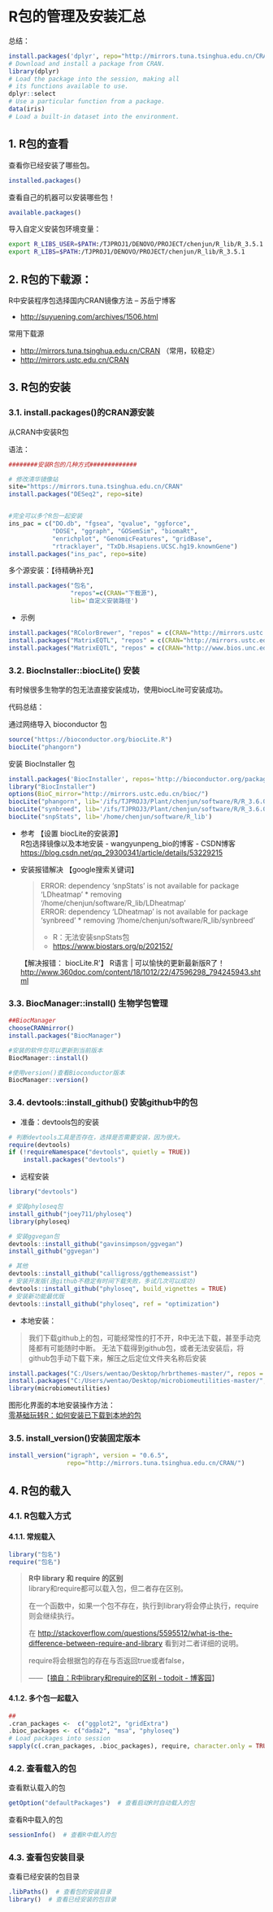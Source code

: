 # R包的管理及安装汇总

总结：
```R
install.packages('dplyr', repo="http://mirrors.tuna.tsinghua.edu.cn/CRAN")
# Download and install a package from CRAN.
library(dplyr)
# Load the package into the session, making all
# its functions available to use.
dplyr::select
# Use a particular function from a package.
data(iris)
# Load a built-in dataset into the environment.
```

## 1. R包的查看
查看你已经安装了哪些包。
```R
installed.packages()
```
查看自己的机器可以安装哪些包！
```R
available.packages()
```

导入自定义安装包环境变量：
```bash
export R_LIBS_USER=$PATH:/TJPROJ1/DENOVO/PROJECT/chenjun/R_lib/R_3.5.1
export R_LIBS=$PATH:/TJPROJ1/DENOVO/PROJECT/chenjun/R_lib/R_3.5.1
```

## 2. R包的下载源：
R中安装程序包选择国内CRAN镜像方法 – 苏岳宁博客
- http://suyuening.com/archives/1506.html

常用下载源
- http://mirrors.tuna.tsinghua.edu.cn/CRAN （常用，较稳定）
- http://mirrors.ustc.edu.cn/CRAN


## 3. R包的安装

### 3.1. install.packages()的CRAN源安装
从CRAN中安装R包

语法：
```R
########安装R包的几种方式#############

# 修改清华镜像站
site="https://mirrors.tuna.tsinghua.edu.cn/CRAN"
install.packages("DESeq2", repo=site)


#完全可以多个R包一起安装
ins_pac = c("DO.db", "fgsea", "qvalue", "ggforce",
            "DOSE", "ggraph", "GOSemSim", "biomaRt",
            "enrichplot", "GenomicFeatures", "gridBase",
            "rtracklayer", "TxDb.Hsapiens.UCSC.hg19.knownGene")
install.packages("ins_pac", repo=site)
```

多个源安装：【待精确补充】
```R
install.packages("包名",
                 "repos"=c(CRAN="下载源"),
                 lib='自定义安装路径')
```

- 示例
```R
install.packages("RColorBrewer", "repos" = c(CRAN="http://mirrors.ustc.edu.cn/CRAN"), lib='/home/chenjun/software/R_lib')
install.packages("MatrixEQTL", "repos" = c(CRAN="http://mirrors.ustc.edu.cn/CRAN"), lib='/TJPROJ1/DENOVO/PROJECT/chenjun/R_lib/R_3.5.1')
install.packages("MatrixEQTL", "repos" = c(CRAN="http://www.bios.unc.edu/research/genomic_software/Matrix_eQTL/"), lib='/TJPROJ1/DENOVO/PROJECT/chenjun/R_lib')
```

### 3.2. BiocInstaller::biocLite() 安装
有时候很多生物学的包无法直接安装成功，使用biocLite可安装成功。

代码总结：

通过网络导入 bioconductor 包
```R
source("https://bioconductor.org/biocLite.R")
biocLite("phangorn")
```

安装 BiocInstaller 包
```R
install.packages('BiocInstaller', repos='http://bioconductor.org/packages/3.7/bioc')
library("BiocInstaller")
options(BioC_mirror="http://mirrors.ustc.edu.cn/bioc/")
biocLite("phangorn", lib='/ifs/TJPROJ3/Plant/chenjun/software/R/R_3.6.0_package')
biocLite("synbreed", lib='/ifs/TJPROJ3/Plant/chenjun/software/R/R_3.6.0_package')
biocLite("snpStats", lib='/home/chenjun/software/R_lib')
```

- 参考 【设置 biocLite的安装源】  
    R包选择镜像以及本地安装 - wangyunpeng_bio的博客 - CSDN博客  
    https://blog.csdn.net/qq_29300341/article/details/53229215

- 安装报错解决 【google搜索关键词】
    > ERROR: dependency ‘snpStats’ is not available for package ‘LDheatmap’ * removing ‘/home/chenjun/software/R_lib/LDheatmap’  
    > ERROR: dependency ‘LDheatmap’ is not available for package ‘synbreed’ * removing ‘/home/chenjun/software/R_lib/synbreed’
    > - R：无法安装snpStats包
    > - https://www.biostars.org/p/202152/

    【解决报错： biocLite.R'】
    R语言 | 可以愉快的更新最新版R了！
    http://www.360doc.com/content/18/1012/22/47596298_794245943.shtml

### 3.3. BiocManager::install() 生物学包管理

```R
##BiocManager
chooseCRANmirror()
install.packages("BiocManager")

#安装的软件包可以更新到当前版本
BiocManager::install()

#使用version()查看Bioconductor版本
BiocManager::version()
```


### 3.4. devtools::install_github() 安装github中的包

- 准备：devtools包的安装

```R
# 判断devtools工具是否存在，选择是否需要安装，因为很大。
require(devtools)
if (!requireNamespace("devtools", quietly = TRUE))
    install.packages("devtools")
```

- 远程安装

```R
library("devtools")

# 安装phyloseq包
install_github("joey711/phyloseq")
library(phyloseq)

# 安装ggvegan包
devtools::install_github("gavinsimpson/ggvegan")
install_github("ggvegan")

# 其他
devtools::install_github("calligross/ggthemeassist")
# 安装开发版(连github不稳定有时间下载失败，多试几次可以成功)
devtools::install_github("phyloseq", build_vignettes = TRUE)
# 安装新功能最优版
devtools::install_github("phyloseq", ref = "optimization")
```

- 本地安装：
> 我们下载github上的包，可能经常性的打不开，R中无法下载，甚至手动克隆都有可能随时中断。
> 无法下载得到github包，或者无法安装后，将github包手动下载下来，解压之后定位文件夹名称后安装
```R
install.packages("C:/Users/wentao/Desktop/hrbrthemes-master/", repos = NULL, type = "source")
install.packages("C:/Users/wentao/Desktop/microbiomeutilities-master/", repos = NULL, type = "source")
library(microbiomeutilities)
```
图形化界面的本地安装操作方法：  
[零基础玩转R：如何安装已下载到本地的包](https://mp.weixin.qq.com/s/RJ4-1i8QvtpO3Ay_XWeQOg)


### 3.5. install_version()安装固定版本
```R
install_version("igraph", version = "0.6.5",
                repo="http://mirrors.tuna.tsinghua.edu.cn/CRAN/")
```

## 4. R包的载入

### 4.1. R包载入方式

#### 4.1.1. 常规载入

```R
library("包名")
require("包名")
```

> **R中 library 和 require 的区别**  
> library和require都可以载入包，但二者存在区别。
> 
> 在一个函数中，如果一个包不存在，执行到library将会停止执行，require则会继续执行。
> 
> 在 http://stackoverflow.com/questions/5595512/what-is-the-difference-between-require-and-library 看到对二者详细的说明。
> 
> require将会根据包的存在与否返回true或者false，
> 
> ——【[摘自：R中library和require的区别 - todoit - 博客园](https://www.cnblogs.com/todoit/archive/2012/10/24/2736514.html)】


#### 4.1.2. 多个包一起载入

```R
##
.cran_packages <-  c("ggplot2", "gridExtra")
.bioc_packages <- c("dada2", "msa", "phyloseq")
# Load packages into session
sapply(c(.cran_packages, .bioc_packages), require, character.only = TRUE)
```

### 4.2. 查看载入的包

查看默认载入的包
```R
getOption("defaultPackages")  # 查看启动R时自动载入的包
```

查看R中载入的包
```R
sessionInfo()  # 查看R中载入的包
```

### 4.3. 查看包安装目录
查看已经安装的包目录
```R
.libPaths()  # 查看包的安装目录
library()  # 查看已经安装的包目录
```
